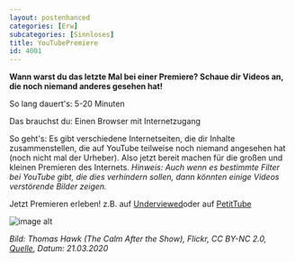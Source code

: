 ```yaml
---
layout: postenhanced
categories: [Erw]
subcategories: [Sinnloses]
title: YouTubePremiere
id: 4001
---
```

**Wann warst du das letzte Mal bei einer Premiere? Schaue dir Videos an, die noch niemand anderes gesehen hat!**

So lang dauert's: 5-20 Minuten

Das brauchst du: Einen Browser mit Internetzugang 

So geht's: Es gibt verschiedene Internetseiten, die dir Inhalte zusammenstellen, die auf YouTube teilweise noch niemand angesehen hat (noch nicht mal der Urheber). Also jetzt bereit machen für die großen und kleinen Premieren des Internets. 
*Hinweis: Auch wenn es bestimmte Filter bei YouTube gibt, die dies verhindern sollen, dann könnten einige Videos verstörende Bilder zeigen.* 

Jetzt Premieren erleben! z.B. auf [Underviewed](http://underviewed.com)oder auf [PetitTube](https://www.petittube.com)

![image alt](https://live.staticflickr.com/53/155918164_58c2d349d6_k.jpg)

*Bild: Thomas Hawk (The Calm After the Show), Flickr, CC BY-NC 2.0, [Quelle](https://www.flickr.com/photos/thomashawk/155918164), Datum: 21.03.2020*


